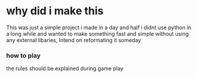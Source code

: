 # why did i make this 
This was just a simple project i made in a day and half i didnt use python in a long while and wanted to make something fast and simple without using any external libaries, Intend on reformating it someday


### how to play
the rules should be explained during game play
